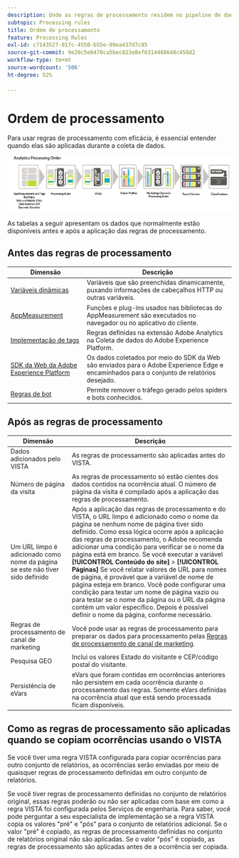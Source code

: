 ```yaml
---
description: Onde as regras de processamento residem no pipeline de dados abrangente do Analytics.
subtopic: Processing rules
title: Ordem de processamento
feature: Processing Rules
exl-id: c7143527-017c-4550-b55e-09ea437d7c85
source-git-commit: 9e20c5e6470ca5bec823e8ef6314468648c458d2
workflow-type: tm+mt
source-wordcount: '506'
ht-degree: 52%

---
```


# Ordem de processamento

Para usar regras de processamento com eficácia, é essencial entender quando elas são aplicadas durante a coleta de dados.

![Ordem de processamento](assets/analytics_processing_order.png)

As tabelas a seguir apresentam os dados que normalmente estão disponíveis antes e após a aplicação das regras de processamento.

## Antes das regras de processamento

| Dimensão | Descrição |
|--- |--- |
| [Variáveis dinâmicas](/help/implement/vars/page-vars/dynamic-variables.md) | Variáveis que são preenchidas dinamicamente, puxando informações de cabeçalhos HTTP ou outras variáveis. |
| [AppMeasurement](/help/implement/home.md) | Funções e plug-ins usados nas bibliotecas do AppMeasurement são executados no navegador ou no aplicativo do cliente. |
| [Implementação de tags](/help/implement/launch/overview.md) | Regras definidas na extensão Adobe Analytics na Coleta de dados do Adobe Experience Platform. |
| [SDK da Web da Adobe Experience Platform](https://experienceleague.adobe.com/docs/experience-platform/edge/data-collection/adobe-analytics/analytics-overview.html) | Os dados coletados por meio do SDK da Web são enviados para o Adobe Experience Edge e encaminhados para o conjunto de relatórios desejado. |
| [Regras de bot](/help/admin/admin/bot-removal/bot-rules.md) | Permite remover o tráfego gerado pelos spiders e bots conhecidos. |

## Após as regras de processamento

| Dimensão | Descrição |
|--- |--- |
| Dados adicionados pelo VISTA | As regras de processamento são aplicadas antes do VISTA. |
| Número de página da visita | As regras de processamento só estão cientes dos dados contidos na ocorrência atual. O número de página da visita é compilado após a aplicação das regras de processamento. |
| Um URL limpo é adicionado como nome da página se este não tiver sido definido | Após a aplicação das regras de processamento e do VISTA, o URL limpo é adicionado como o nome da página se nenhum nome de página tiver sido definido. Como essa lógica ocorre após a aplicação das regras de processamento, o Adobe recomenda adicionar uma condição para verificar se o nome da página está em branco.  Se você executar a variável **[!UICONTROL Conteúdo do site]** > **[!UICONTROL Páginas]** Se você relatar valores de URL para nomes de página, é provável que a variável de nome de página esteja em branco.  Você pode configurar uma condição para testar um nome de página vazio ou para testar se o nome da página ou o URL da página contém um valor específico. Depois é possível definir o nome da página, conforme necessário. |
| Regras de processamento de canal de marketing | Você pode usar as regras de processamento para preparar os dados para processamento pelas [Regras de processamento de canal de marketing](https://experienceleague.adobe.com/docs/analytics/components/marketing-channels/c-rules.html?lang=pt-BR). |
| Pesquisa GEO | Inclui os valores Estado do visitante e CEP/código postal do visitante. |
| Persistência de eVars | eVars que foram contidas em ocorrências anteriores não persistem em cada ocorrência durante o processamento das regras. Somente eVars definidas na ocorrência atual que está sendo processada ficam disponíveis. |

## Como as regras de processamento são aplicadas quando se copiam ocorrências usando o VISTA

Se você tiver uma regra VISTA configurada para copiar ocorrências para outro conjunto de relatórios, as ocorrências serão enviadas por meio de quaisquer regras de processamento definidas em outro conjunto de relatórios.

Se você tiver regras de processamento definidas no conjunto de relatórios original, essas regras poderão ou não ser aplicadas com base em como a regra VISTA foi configurada pelos Serviços de engenharia. Para saber, você pode perguntar a seu especialista de implementação se a regra VISTA copia os valores &quot;pré&quot; e &quot;pós&quot; para o conjunto de relatórios adicional. Se o valor &quot;pré&quot; é copiado, as regras de processamento definidas no conjunto de relatórios original não são aplicadas. Se o valor &quot;pós&quot; é copiado, as regras de processamento são aplicadas antes de a ocorrência ser copiada.
